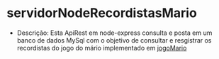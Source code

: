 # servidorNodeRecordistasMario

- Descrição: Esta ApiRest em node-express consulta e posta em um banco de dados MySql com o objetivo de consultar e resgistrar os recordistas do jogo do mário implementado em [jogoMario](https://github.com/Ramonmelod/supermario/tree/main)

